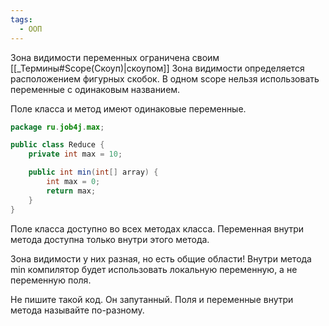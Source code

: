```yaml
---
tags:
  - ООП
---
```

Зона видимости переменных ограничена своим [[_Термины#Scope(Скоуп)|скоупом]]
Зона видимости определяется расположением фигурных скобок.
В одном scope нельзя использовать переменные с одинаковым названием.

Поле класса и метод имеют одинаковые переменные.
```java
package ru.job4j.max;

public class Reduce {
    private int max = 10;

    public int min(int[] array) {
        int max = 0;
        return max;
    }
}
```
Поле класса доступно во всех методах класса. Переменная внутри метода доступна только внутри этого метода.

Зона видимости у них разная, но есть общие области! Внутри метода min компилятор будет использовать локальную переменную, а не переменную поля.

Не пишите такой код. Он запутанный. Поля и переменные внутри метода называйте по-разному.